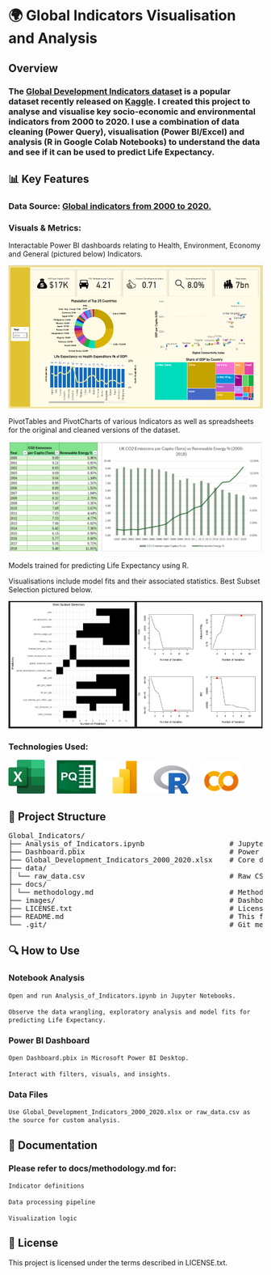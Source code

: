 # 🌍 Global Indicators Visualisation and Analysis
## Overview

### The [Global Development Indicators dataset](https://www.kaggle.com/datasets/michaelmatta0/global-development-indicators-2000-2020) is a popular dataset recently released on [Kaggle](https://www.kaggle.com). I created this project to analyse and visualise key socio-economic and environmental indicators from 2000 to 2020. I use a combination of data cleaning (Power Query), visualisation (Power BI/Excel) and analysis (R in Google Colab Notebooks) to understand the data and see if it can be used to predict Life Expectancy.


## 📊 Key Features

### Data Source: [Global indicators from 2000 to 2020.](data/raw_data.csv)

### Visuals & Metrics:

Interactable Power BI dashboards relating to Health, Environment, Economy and General (pictured below) Indicators.

![General Interactable Dashboard of the Top 25 Countries by Population](images/general_dashboard.png "General Dashboard of the Top 25 Countries by Population")

PivotTables and PivotCharts of various Indicators as well as spreadsheets for the original and cleaned versions of the dataset.

![PivotTable and PivotChart for Co2 Emissions vs. Renewable Energy by Year](images/pivot.png "PivotTable and PivotChart for Co2 Emissions vs. Renewable Energy by Year")

Models trained for predicting Life Expectancy using R. 

Visualisations include model fits and their associated statistics. Best Subset Selection pictured below.

![Best Subset Selection for predicting Life Expectancy](images/best_subset_selection.png "Best Subset Selection for predicting Life Expectancy")


### Technologies Used:

![Microsoft Excel](images/excel_logo.png "Microsoft Excel")&nbsp;&nbsp;&nbsp;&nbsp;&nbsp;&nbsp;![Power Query](images/power_query_logo.jpg "Power Query")![Power BI Desktop](images/power_bi_logo.png "Power BI Desktop")![R](images/r_logo.png "R Programming Language") &nbsp;&nbsp;&nbsp;&nbsp;&nbsp;![Google Colab Notebooks](images/colab_logo.png "Google Colab Notebooks")

## 📁 Project Structure

<pre>
Global_Indicators/
├── Analysis_of_Indicators.ipynb                    # Jupyter Notebook
├── Dashboard.pbix                                  # Power BI dashboard
├── Global_Development_Indicators_2000_2020.xlsx    # Core dataset
├── data/
│ └── raw_data.csv                                  # Raw CSV dataset
├── docs/
│ └── methodology.md                                # Methodology documentation
├── images/                                         # Dashboard visuals
├── LICENSE.txt                                     # License
├── README.md                                       # This file
└── .git/                                           # Git metadata
</pre>
    

## 🔍 How to Use

### Notebook Analysis

    Open and run Analysis_of_Indicators.ipynb in Jupyter Notebooks.

    Observe the data wrangling, exploratory analysis and model fits for predicting Life Expectancy.

### Power BI Dashboard

    Open Dashboard.pbix in Microsoft Power BI Desktop.

    Interact with filters, visuals, and insights.

### Data Files

    Use Global_Development_Indicators_2000_2020.xlsx or raw_data.csv as the source for custom analysis.

## 📘 Documentation

### Please refer to docs/methodology.md for:

    Indicator definitions

    Data processing pipeline

    Visualization logic

## 📄 License

This project is licensed under the terms described in LICENSE.txt.
